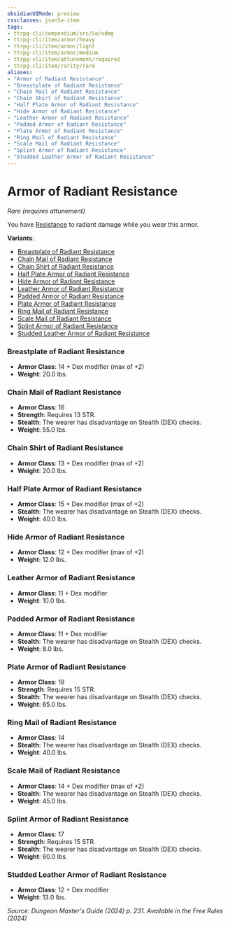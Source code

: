 ```yaml
---
obsidianUIMode: preview
cssclasses: json5e-item
tags:
- ttrpg-cli/compendium/src/5e/xdmg
- ttrpg-cli/item/armor/heavy
- ttrpg-cli/item/armor/light
- ttrpg-cli/item/armor/medium
- ttrpg-cli/item/attunement/required
- ttrpg-cli/item/rarity/rare
aliases: 
- "Armor of Radiant Resistance"
- "Breastplate of Radiant Resistance"
- "Chain Mail of Radiant Resistance"
- "Chain Shirt of Radiant Resistance"
- "Half Plate Armor of Radiant Resistance"
- "Hide Armor of Radiant Resistance"
- "Leather Armor of Radiant Resistance"
- "Padded Armor of Radiant Resistance"
- "Plate Armor of Radiant Resistance"
- "Ring Mail of Radiant Resistance"
- "Scale Mail of Radiant Resistance"
- "Splint Armor of Radiant Resistance"
- "Studded Leather Armor of Radiant Resistance"
---
```

# Armor of Radiant Resistance
*Rare (requires attunement)*  



You have [Resistance](2-Mechanics/CLI/rules/variant-rules/resistance-xphb.md) to radiant damage while you wear this armor.

**Variants**:
- [Breastplate of Radiant Resistance](#Breastplate%20of%20Radiant%20Resistance)
- [Chain Mail of Radiant Resistance](#Chain%20Mail%20of%20Radiant%20Resistance)
- [Chain Shirt of Radiant Resistance](#Chain%20Shirt%20of%20Radiant%20Resistance)
- [Half Plate Armor of Radiant Resistance](#Half%20Plate%20Armor%20of%20Radiant%20Resistance)
- [Hide Armor of Radiant Resistance](#Hide%20Armor%20of%20Radiant%20Resistance)
- [Leather Armor of Radiant Resistance](#Leather%20Armor%20of%20Radiant%20Resistance)
- [Padded Armor of Radiant Resistance](#Padded%20Armor%20of%20Radiant%20Resistance)
- [Plate Armor of Radiant Resistance](#Plate%20Armor%20of%20Radiant%20Resistance)
- [Ring Mail of Radiant Resistance](#Ring%20Mail%20of%20Radiant%20Resistance)
- [Scale Mail of Radiant Resistance](#Scale%20Mail%20of%20Radiant%20Resistance)
- [Splint Armor of Radiant Resistance](#Splint%20Armor%20of%20Radiant%20Resistance)
- [Studded Leather Armor of Radiant Resistance](#Studded%20Leather%20Armor%20of%20Radiant%20Resistance)

### Breastplate of Radiant Resistance

- **Armor Class**: 14 + Dex modifier (max of +2)
- **Weight**: 20.0 lbs.

### Chain Mail of Radiant Resistance

- **Armor Class**: 16
- **Strength**: Requires 13 STR.
- **Stealth**: The wearer has disadvantage on Stealth (DEX) checks.
- **Weight**: 55.0 lbs.

### Chain Shirt of Radiant Resistance

- **Armor Class**: 13 + Dex modifier (max of +2)
- **Weight**: 20.0 lbs.

### Half Plate Armor of Radiant Resistance

- **Armor Class**: 15 + Dex modifier (max of +2)
- **Stealth**: The wearer has disadvantage on Stealth (DEX) checks.
- **Weight**: 40.0 lbs.

### Hide Armor of Radiant Resistance

- **Armor Class**: 12 + Dex modifier (max of +2)
- **Weight**: 12.0 lbs.

### Leather Armor of Radiant Resistance

- **Armor Class**: 11 + Dex modifier
- **Weight**: 10.0 lbs.

### Padded Armor of Radiant Resistance

- **Armor Class**: 11 + Dex modifier
- **Stealth**: The wearer has disadvantage on Stealth (DEX) checks.
- **Weight**: 8.0 lbs.

### Plate Armor of Radiant Resistance

- **Armor Class**: 18
- **Strength**: Requires 15 STR.
- **Stealth**: The wearer has disadvantage on Stealth (DEX) checks.
- **Weight**: 65.0 lbs.

### Ring Mail of Radiant Resistance

- **Armor Class**: 14
- **Stealth**: The wearer has disadvantage on Stealth (DEX) checks.
- **Weight**: 40.0 lbs.

### Scale Mail of Radiant Resistance

- **Armor Class**: 14 + Dex modifier (max of +2)
- **Stealth**: The wearer has disadvantage on Stealth (DEX) checks.
- **Weight**: 45.0 lbs.

### Splint Armor of Radiant Resistance

- **Armor Class**: 17
- **Strength**: Requires 15 STR.
- **Stealth**: The wearer has disadvantage on Stealth (DEX) checks.
- **Weight**: 60.0 lbs.

### Studded Leather Armor of Radiant Resistance

- **Armor Class**: 12 + Dex modifier
- **Weight**: 13.0 lbs.


*Source: Dungeon Master's Guide (2024) p. 231. Available in the Free Rules (2024)*